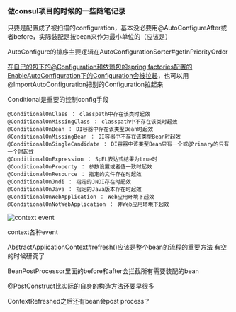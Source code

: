 ### 做consul项目的时候的一些随笔记录



只要是配置成了被扫描的configuration，基本没必要用@AutoConfigureAfter或者before，实际装配是按bean来作为最小单位的（应该是）

AutoConfigure的排序主要逻辑在AutoConfigurationSorter#getInPriorityOrder



在自己的包下的@Configuration和依赖包的spring.factories配置的EnableAutoConfiguration下的Configuration会被拉起，也可以用@ImportAutoConfiguration把别的Configuration拉起来 



Conditional是重要的控制config手段

```Conditional是重要的控制config手段
@ConditionalOnClass ： classpath中存在该类时起效
@ConditionalOnMissingClass ： classpath中不存在该类时起效
@ConditionalOnBean ： DI容器中存在该类型Bean时起效
@ConditionalOnMissingBean ： DI容器中不存在该类型Bean时起效
@ConditionalOnSingleCandidate ： DI容器中该类型Bean只有一个或@Primary的只有一个时起效
@ConditionalOnExpression ： SpEL表达式结果为true时
@ConditionalOnProperty ： 参数设置或者值一致时起效
@ConditionalOnResource ： 指定的文件存在时起效
@ConditionalOnJndi ： 指定的JNDI存在时起效
@ConditionalOnJava ： 指定的Java版本存在时起效
@ConditionalOnWebApplication ： Web应用环境下起效
@ConditionalOnNotWebApplication ： 非Web应用环境下起效
```



![context event](C:\Users\Administrator\AppData\Roaming\Typora\typora-user-images\image-20210318002706573.png)

context各种event



AbstractApplicationContext#refresh()应该是整个bean的流程的重要方法 有空的时候研究了

BeanPostProcessor里面的before和after会拦截所有需要装配的bean

@PostConstruct比实际的自身的构造方法还要早很多

ContextRefreshed之后还有bean会post process？

